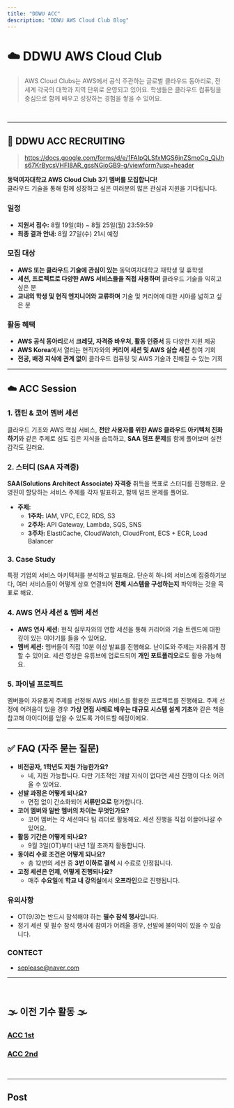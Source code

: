```yaml
---
title: "DDWU ACC"
description: "DDWU AWS Cloud Club Blog"
---
```


# ☁️ DDWU AWS Cloud Club

> AWS Cloud Clubs는 AWS에서 공식 주관하는 글로벌 클라우드 동아리로, 전 세계 각국의 대학과 지역 단위로 운영되고 있어요. 학생들은 클라우드 컴퓨팅을 중심으로 함께 배우고 성장하는 경험을 쌓을 수 있어요.

<br>

---

## 📢 DDWU ACC RECRUITING

> https://docs.google.com/forms/d/e/1FAIpQLSfxMGS6jnZSmoCg_QiJhs67KrBycsVHFI8AR_gssNGioGB9-g/viewform?usp=header

**동덕여자대학교 AWS Cloud Club 3기 멤버를 모집합니다!** <br>
클라우드 기술을 통해 함께 성장하고 싶은 여러분의 많은 관심과 지원을 기다립니다.

### 일정

* **지원서 접수:** 8월 19일(화) ~ 8월 25일(월) 23:59:59
* **최종 결과 안내:** 8월 27일(수) 21시 예정

### 모집 대상

* **AWS 또는 클라우드 기술에 관심이 있는** 동덕여자대학교 재학생 및 휴학생
* **세션, 프로젝트로 다양한 AWS 서비스들을 직접 사용하며** 클라우드 기술을 익히고 싶은 분
* **교내외 학생 및 현직 엔지니어와 교류하며** 기술 및 커리어에 대한 시야를 넓히고 싶은 분

### 활동 혜택

* **AWS 공식 동아리**로서 **크레딧, 자격증 바우처, 활동 인증서** 등 다양한 지원 제공
* **AWS Korea**에서 열리는 현직자와의 **커리어 세션 및 AWS 실습 세션** 참여 기회
* **전공, 배경 지식에 관계 없이** 클라우드 컴퓨팅 및 AWS 기술과 친해질 수 있는 기회

---

## ☁️ ACC Session

### 1. 캡틴 & 코어 멤버 세션

클라우드 기초와 AWS 핵심 서비스, **천만 사용자를 위한 AWS 클라우드 아키텍처 진화하기**와 같은 주제로 심도 깊은 지식을 습득하고, **SAA 덤프 문제**를 함께 풀어보며 실전 감각도 길러요.

### 2. 스터디 (SAA 자격증)

**SAA(Solutions Architect Associate) 자격증** 취득을 목표로 스터디를 진행해요. 운영진이 할당하는 서비스 주제를 각자 발표하고, 함께 덤프 문제를 풀어요.

* **주제:**
  * **1주차:** IAM, VPC, EC2, RDS, S3
  * **2주차:** API Gateway, Lambda, SQS, SNS
  * **3주차:** ElastiCache, CloudWatch, CloudFront, ECS + ECR, Load Balancer

### 3. Case Study

특정 기업의 서비스 아키텍처를 분석하고 발표해요. 단순히 하나의 서비스에 집중하기보다, 여러 서비스들이 어떻게 상호 연결되어 **전체 시스템을 구성하는지** 파악하는 것을 목표로 해요.

### 4. AWS 연사 세션 & 멤버 세션

* **AWS 연사 세션:** 현직 실무자와의 연합 세션을 통해 커리어와 기술 트렌드에 대한 깊이 있는 이야기를 들을 수 있어요.
* **멤버 세션:** 멤버들이 직접 10분 이상 발표를 진행해요. 난이도와 주제는 자유롭게 정할 수 있어요. 세션 영상은 유튜브에 업로드되어 **개인 포트폴리오**로도 활용 가능해요.

### 5. 파이널 프로젝트

멤버들이 자유롭게 주제를 선정해 AWS 서비스를 활용한 프로젝트를 진행해요. 주제 선정에 어려움이 있을 경우 **가상 면접 사례로 배우는 대규모 시스템 설계 기초**와 같은 책을 참고해 아이디어를 얻을 수 있도록 가이드할 예정이에요.

---

## ✅ FAQ (자주 묻는 질문)

* **비전공자, 1학년도 지원 가능한가요?**
  * 네, 지원 가능합니다. 다만 기초적인 개발 지식이 없다면 세션 진행이 다소 어려울 수 있어요.
* **선발 과정은 어떻게 되나요?**
  * 면접 없이 간소화되어 **서류만으로** 평가합니다.
* **코어 멤버와 일반 멤버의 차이는 무엇인가요?**
  * 코어 멤버는 각 세션마다 팀 리더로 활동해요. 세션 진행을 직접 이끌어나갈 수 있어요.
* **활동 기간은 어떻게 되나요?**
  * 9월 3일(OT)부터 내년 1월 초까지 활동합니다.
* **동아리 수료 조건은 어떻게 되나요?**
  * 총 12번의 세션 중 **3번 이하로 결석** 시 수료로 인정됩니다.
* **고정 세션은 언제, 어떻게 진행되나요?**
  * 매주 **수요일**에 **학교 내 강의실**에서 **오프라인**으로 진행됩니다.

### 유의사항

* OT(9/3)는 반드시 참석해야 하는 **필수 참석 행사**입니다.
* 정기 세션 및 필수 참석 행사에 참여가 어려울 경우, 선발에 불이익이 있을 수 있습니다.

### CONTECT

* seplease@naver.com

---

<br>

<div class="acc-nth">

## 🌫️ 이전 기수 활동 🌫️


### [ACC 1st](https://ddwu-aws-cloud-club.github.io/categories/1st/)

### [ACC 2nd](https://ddwu-aws-cloud-club.github.io/categories/2nd/)

</div>

<br>

---

## Post